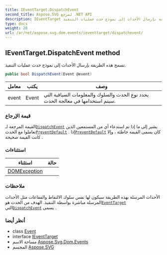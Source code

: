 ```yaml
---
title: IEventTarget.DispatchEvent
second_title: Aspose.SVG لمرجع .NET API
description: IEventTarget طريقة. تسمح هذه الطريقة بإرسال الأحداث إلى نموذج حدث عمليات التنفيذ.
type: docs
weight: 20
url: /ar/net/aspose.svg.dom.events/ieventtarget/dispatchevent/
---
```

## IEventTarget.DispatchEvent method

تسمح هذه الطريقة بإرسال الأحداث إلى نموذج حدث عمليات التنفيذ.

```csharp
public bool DispatchEvent(Event @event)
```

| معامل | يكتب | وصف |
| --- | --- | --- |
| event | Event | يحدد نوع الحدث والسلوك والمعلومات السياقية التي سيتم استخدامها في معالجة الحدث. |

### قيمة الإرجاع

القيمة المرجعة لـ[`DispatchEvent`](../../../aspose.svg.dom/eventtarget/dispatchevent/) يشير إلى ما إذا تم استدعاء أي من المستمعين الذين تعاملوا مع الحدث[`PreventDefault`](../../event/preventdefault/) . إذا[`PreventDefault`](../../event/preventdefault/) كان يسمى القيمة خاطئة ، وإلا كانت القيمة صحيحة .

### استثناءات

| استثناء | حالة |
| --- | --- |
| [DOMException](../../../aspose.svg.dom/domexception/) |  |

### ملاحظات

الأحداث المرسلة بهذه الطريقة سيكون لها نفس سلوك الالتقاط والفقاعات مثل الأحداث المرسلة مباشرة بواسطة التنفيذ. الهدف من الحدث هو[`EventTarget`](../../../aspose.svg.dom/eventtarget/) التي[`DispatchEvent`](../../../aspose.svg.dom/eventtarget/dispatchevent/) يسمى .

### أنظر أيضا

* class [Event](../../event/)
* interface [IEventTarget](../)
* مساحة الاسم [Aspose.Svg.Dom.Events](../../ieventtarget/)
* المجسم [Aspose.SVG](../../../)


